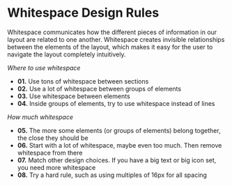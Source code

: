 # Whitespace Design Rules

Whitespace communicates how the different pieces of information in our layout are related to one another. Whitespace creates invisible relationships between the elements of the layout, which makes it easy for the user to navigate the layout completely intuitively.

_Where to use whitespace_

- **01.** Use tons of whitespace between sections
- **02.** Use a lot of whitespace between groups of elements
- **03.** Use whitespace between elements
- **04.** Inside groups of elements, try to use whitespace instead of lines

_How much whitespace_

- **05.** The more some elements (or groups of elements) belong together, the close they should be
- **06.** Start with a lot of whitespace, maybe even too much. Then remove whitespace from there
- **07.** Match other design choices. If you have a big text or big icon set, you need more whitespace
- **08.** Try a hard rule, such as using multiples of 16px for all spacing
